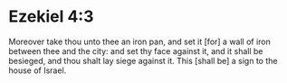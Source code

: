 # Ezekiel 4:3

Moreover take thou unto thee an iron pan, and set it [for] a wall of iron between thee and the city: and set thy face against it, and it shall be besieged, and thou shalt lay siege against it. This [shall be] a sign to the house of Israel.